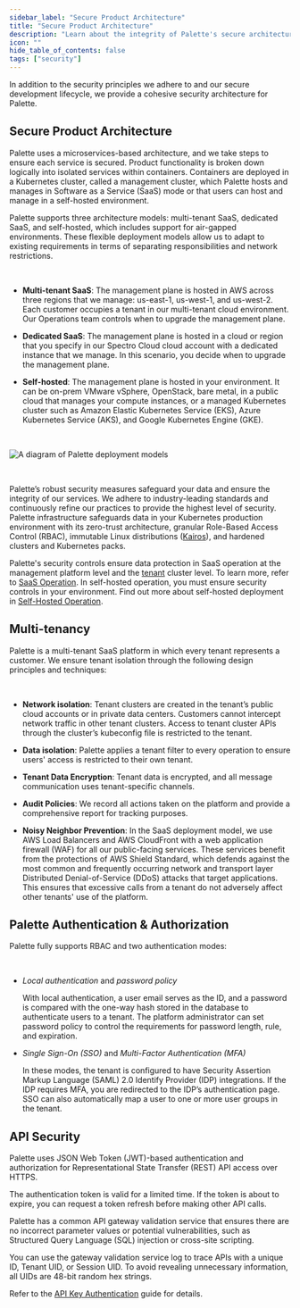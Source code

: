 ```yaml
---
sidebar_label: "Secure Product Architecture"
title: "Secure Product Architecture"
description: "Learn about the integrity of Palette's secure architecture."
icon: ""
hide_table_of_contents: false
tags: ["security"]
---
```


In addition to the security principles we adhere to and our secure development lifecycle, we provide a cohesive security architecture for Palette.

## Secure Product Architecture

Palette uses a microservices-based architecture, and we take steps to ensure each service is secured. Product functionality is broken down logically into isolated services within containers. Containers are deployed in a Kubernetes cluster, called a management cluster, which Palette hosts and manages in Software as a Service (SaaS) mode or that users can host and manage in a self-hosted environment.

Palette supports three architecture models: multi-tenant SaaS, dedicated SaaS, and self-hosted, which includes support for air-gapped environments. These flexible deployment models allow us to adapt to existing requirements in terms of separating responsibilities and network restrictions.

<br />

- **Multi-tenant SaaS**: The management plane is hosted in AWS across three regions that we manage: us-east-1, us-west-1, and us-west-2. Each customer occupies a tenant in our multi-tenant cloud environment. Our Operations team controls when to upgrade the management plane.

- **Dedicated SaaS**: The management plane is hosted in a cloud or region that you specify in our Spectro Cloud cloud account with a dedicated instance that we manage. In this scenario, you decide when to upgrade the management plane.

- **Self-hosted**: The management plane is hosted in your environment. It can be on-prem VMware vSphere, OpenStack, bare metal, in a public cloud that manages your compute instances, or a managed Kubernetes cluster such as Amazon Elastic Kubernetes Service (EKS), Azure Kubernetes Service (AKS), and Google Kubernetes Engine (GKE).

<br />

![A diagram of Palette deployment models](/architecture_architecture-overview-deployment-models.png)

<br />

Palette’s robust security measures safeguard your data and ensure the integrity of our services. We adhere to industry-leading standards and continuously refine our practices to provide the highest level of security. Palette infrastructure safeguards data in your Kubernetes production environment with its zero-trust architecture, granular Role-Based Access Control (RBAC), immutable Linux distributions ([Kairos](https://kairos.io/)), and hardened clusters and Kubernetes packs.

Palette's security controls ensure data protection in SaaS operation at the management platform level and the [tenant](../../glossary-all.md#tenant) cluster level. To learn more, refer to [SaaS Operation](saas-operation.md). In self-hosted operation, you must ensure security controls in your environment. Find out more about self-hosted deployment in [Self-Hosted Operation](self-hosted-operation.md).

## Multi-tenancy

Palette is a multi-tenant SaaS platform in which every tenant represents a customer. We ensure tenant isolation through the following design principles and techniques:

<br />

- **Network isolation**: Tenant clusters are created in the tenant’s public cloud accounts or in private data centers. Customers cannot intercept network traffic in other tenant clusters. Access to tenant cluster APIs through the cluster’s kubeconfig file is restricted to the tenant.

- **Data isolation**: Palette applies a tenant filter to every operation to ensure users' access is restricted to their own tenant.

- **Tenant Data Encryption**: Tenant data is encrypted, and all message communication uses tenant-specific channels.

- **Audit Policies**: We record all actions taken on the platform and provide a comprehensive report for tracking purposes.

- **Noisy Neighbor Prevention**: In the SaaS deployment model, we use AWS Load Balancers and AWS CloudFront with a web application firewall (WAF) for all our public-facing services. These services benefit from the protections of AWS Shield Standard, which defends against the most common and frequently occurring network and transport layer Distributed Denial-of-Service (DDoS) attacks that target applications. This ensures that excessive calls from a tenant do not adversely affect other tenants' use of the platform.

## Palette Authentication & Authorization

Palette fully supports RBAC and two authentication modes:

<br />

- _Local authentication_ and _password policy_ <br />

  With local authentication, a user email serves as the ID, and a password is compared with the one-way hash stored in the database to authenticate users to a tenant. The platform administrator can set password policy to control the requirements for password length, rule, and expiration.

- _Single Sign-On (SSO)_ and _Multi-Factor Authentication (MFA)_ <br />

  In these modes, the tenant is configured to have Security Assertion Markup Language (SAML) 2.0 Identify Provider (IDP) integrations. If the IDP requires MFA, you are redirected to the IDP’s authentication page. SSO can also automatically map a user to one or more user groups in the tenant.

## API Security

Palette uses JSON Web Token (JWT)-based authentication and authorization for Representational State Transfer (REST) API access over HTTPS.

The authentication token is valid for a limited time. If the token is about to expire, you can request a token refresh before making other API calls.

Palette has a common API gateway validation service that ensures there are no incorrect parameter values or potential vulnerabilities, such as Structured Query Language (SQL) injection or cross-site scripting.

You can use the gateway validation service log to trace APIs with a unique ID, Tenant UID, or Session UID. To avoid revealing unnecessary information, all UIDs are 48-bit random hex strings.

Refer to the [API Key Authentication](../../user-management/authentication/api-key/api-key.md) guide for details.
